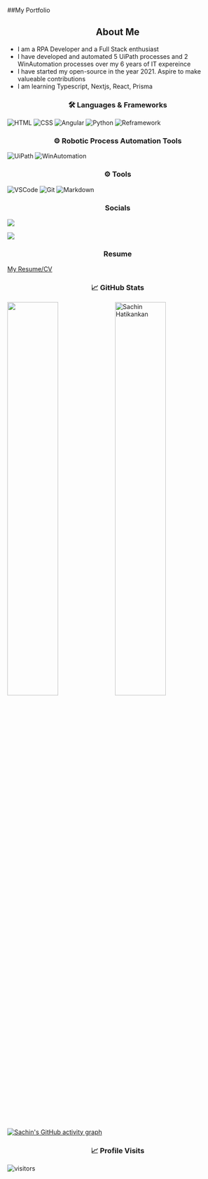 ##My Portfolio 

<h2 align="center">
  About Me
</h2>

- I am a RPA Developer and a Full Stack enthusiast
- I have developed and automated 5 UiPath processes and 2 WinAutomation processes over my 6 years of IT expereince
- I have started my open-source in the year 2021. Aspire to make valueable contributions
- I am learning Typescript, Nextjs, React, Prisma

<h3 align="center">🛠️ Languages & Frameworks</h3>
<p></p>

![HTML](https://img.shields.io/static/v1?label=Intermediate&message=HTML&color=green)
![CSS](https://img.shields.io/static/v1?label=Intermediate&message=CSS&color=orange)
![Angular](https://img.shields.io/static/v1?label=Beginner&message=Angular&color=red)
![Python](https://img.shields.io/static/v1?label=Beginner&message=Python&color=blue)
![Reframework](https://img.shields.io/static/v1?label=Expert&message=ReFramework&color=lightgrey)


<h3 align="center">⚙️ Robotic Process Automation Tools</h3>
<p></p>

![UiPath](https://img.shields.io/static/v1?label=Expert&message=UiPath&color=blue)
![WinAutomation](https://img.shields.io/static/v1?label=Intermediate&message=WinAutomation&color=yellow)


<h3 align="center">⚙️ Tools</h3>
<p></p>

![VSCode](https://img.shields.io/badge/-vscode-00a8e8?style=for-the-badge&logo=visual-studio-code)
![Git](https://img.shields.io/badge/git%20-%23F05033.svg?&style=for-the-badge&logo=git&logoColor=white)
![Markdown](https://img.shields.io/badge/markdown-%23000000.svg?&style=for-the-badge&logo=markdown&logoColor=white)


<h3 align="center"> Socials </h3>
<p></p>

[<img src="https://img.shields.io/badge/LinkedIn-Sachin%20Hatikankan-blue?style=for-the-badge&logo=linkedin">](https://www.linkedin.com/in/sachin-hatikankan-b5673ab4/)

[<img src = "https://img.shields.io/badge/Twitter-Sachin%20Hatikankan-blue?style=for-the-badge&logo=twitter&logoColor=white">](https://twitter.com/shatikankan)


<h3 align="center"> Resume </h3>
<p></p>

[My Resume/CV](https://github.com/SachinHatikankar100/SachinHatikankar100/blob/master/resumes/Sachin_RPA_Resume.pdf)


<h3 align="center"> <b> 📈 GitHub Stats </b> </h3>
<p> 
<img width = "48%" src = "https://github-readme-streak-stats.herokuapp.com/?user=SachinHatikankar100&theme=algolia"/>
<img width = "48%" src="https://github-readme-stats.vercel.app/api?username=SachinHatikankar100&count_private=true&show_icons=true&include_all_commits=false&theme=algolia" alt="Sachin Hatikankan" />
</p>

[![Sachin's GitHub activity graph](https://activity-graph.herokuapp.com/graph?username=SachinHatikankar100&theme=xcode)](https://git.io/JPb2G)


<h3 align="center"> <b> 📈 Profile Visits </b> </h3>
<p></p>

![visitors](https://visitor-badge.glitch.me/badge?page_id=SachinHatikankar100.SachinHatikankar100&left_color=green&right_color=red)
